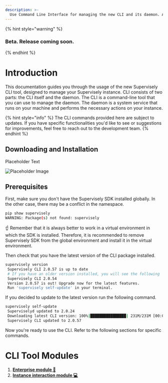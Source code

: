 ```yaml
---
description: >-
  Use Command Line Interface for managing the new CLI and its daemon. Automate the initialization and upgrading processes effortlessly.
---
```


{% hint style="warning" %}
### Beta. Release coming soon.
{% endhint %}

# Introduction

This documentation guides you through the usage of the new Supervisely CLI tool, designed to manage your Supervisely instance.
CLI consists of two parts: the CLI itself and the daemon. The CLI is a command-line tool that you can use to manage the daemon. The daemon is a system service that runs on your machine and performs the necessary actions on your instance.

{% hint style="info" %}
The CLI commands provided here are subject to updates. If you have specific functionalities you'd like to see or suggestions for improvements, feel free to reach out to the development team.
{% endhint %}

## Downloading and Installation

Placeholder Text

![Placeholder Image]()

## Prerequisites

First, make sure you don't have the Supervisely SDK installed globally. In the other case, there may be a conflict in the namespace.

```bash
pip show supervisely
WARNING: Package(s) not found: supervisely
```

☝️ Remember that it is always better to work in a virtual environment in which the SDK is installed. Therefore, it is recommended to remove Supervisely SDK from the global environment and install it in the virtual environment.

Then check that you have the latest version of the CLI package installed.

```bash
supervisely version
 Supervisely CLI 2.0.57 is up to date
 # If you have an older version installed, you will see the following
 Supervisely CLI 2.0.54
 Version 2.0.57 is out! Upgrade now for the latest features. 
 Run 'supervisely self-update' in your terminal.
```

If you decided to update to the latest version run the following command.

```bash
supervisely self-update
 Superviselyd updated to 2.0.24
 Downloading latest CLI version: 100%|████████████████| 231M/231M [00:00<00:00, 770MB/s]
 Supervisely CLI updated to 2.0.57
```
Now you're ready to use the CLI. Refer to the following sections for specific commands.

# CLI Tool Modules
1. [**Enterprise module 🏢**](./enterprise.md)
2. [**Instance interaction module 💻**](./instance.md)